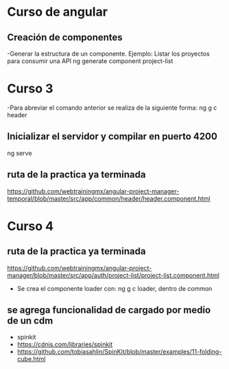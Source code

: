 # Curso de angular

## Creación de componentes
-Generar la estructura de un componente. Ejemplo: Listar los proyectos para consumir una API
ng generate component project-list

# Curso 3 
 -Para abreviar el comando anterior se realiza de la siguiente forma:
 ng g c header
 
## Inicializar el servidor y compilar en puerto 4200
ng serve

## ruta de la practica ya terminada
 https://github.com/webtrainingmx/angular-project-manager-temporal/blob/master/src/app/common/header/header.component.html

# Curso 4
## ruta de la practica ya terminada

https://github.com/webtrainingmx/angular-project-manager/blob/master/src/app/auth/project-list/project-list.component.html
- Se crea el componente loader con: ng g c loader, dentro de common

## se agrega funcionalidad de cargado por medio de un cdm
- spinkit
- https://cdnjs.com/libraries/spinkit 
- https://github.com/tobiasahlin/SpinKit/blob/master/examples/11-folding-cube.html

